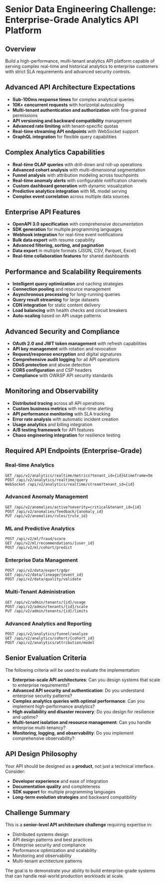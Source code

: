 # Senior Data Engineering Challenge: Enterprise-Grade Analytics API Platform

## Overview

Build a high-performance, multi-tenant analytics API platform capable of serving complex real-time and historical analytics to enterprise customers with strict SLA requirements and advanced security controls.

## Advanced API Architecture Expectations

- **Sub-100ms response times** for complex analytical queries
- **10K+ concurrent requests** with horizontal autoscaling
- **Multi-tenant authentication and authorization** with fine-grained permissions
- **API versioning and backward compatibility** management
- **Advanced rate limiting** with tenant-specific quotas
- **Real-time streaming API endpoints** with WebSocket support
- **GraphQL integration** for flexible query capabilities

## Complex Analytics Capabilities

- **Real-time OLAP queries** with drill-down and roll-up operations
- **Advanced cohort analysis** with multi-dimensional segmentation
- **Funnel analysis** with attribution modeling across touchpoints
- **Real-time anomaly alerts** with configurable notification channels
- **Custom dashboard generation** with dynamic visualization
- **Predictive analytics integration** with ML model serving
- **Complex event correlation** across multiple data sources

## Enterprise API Features

- **OpenAPI 3.0 specification** with comprehensive documentation
- **SDK generation** for multiple programming languages
- **Webhook integration** for real-time event notifications
- **Bulk data export** with resume capability
- **Advanced filtering, sorting, and pagination**
- **Data export** in multiple formats (JSON, CSV, Parquet, Excel)
- **Real-time collaboration features** for shared dashboards

## Performance and Scalability Requirements

- **Intelligent query optimization** and caching strategies
- **Connection pooling** and resource management
- **Asynchronous processing** for long-running queries
- **Query result streaming** for large datasets
- **CDN integration** for static content delivery
- **Load balancing** with health checks and circuit breakers
- **Auto-scaling** based on API usage patterns

## Advanced Security and Compliance

- **OAuth 2.0 and JWT token management** with refresh capabilities
- **API key management** with rotation and revocation
- **Request/response encryption** and digital signatures
- **Comprehensive audit logging** for all API operations
- **DDoS protection** and abuse detection
- **CORS configuration** and CSP headers
- **Compliance** with OWASP API security standards

## Monitoring and Observability

- **Distributed tracing** across all API operations
- **Custom business metrics** with real-time alerting
- **API performance monitoring** with SLA tracking
- **Error rate analysis** with automatic incident creation
- **Usage analytics** and billing integration
- **A/B testing framework** for API features
- **Chaos engineering integration** for resilience testing

## Required API Endpoints (Enterprise-Grade)

### Real-time Analytics

```http
GET /api/v2/analytics/realtime/metrics?tenant_id={id}&timeframe=5m
POST /api/v2/analytics/realtime/query
WebSocket /api/v2/analytics/realtime/stream?tenant_id={id}
```

### Advanced Anomaly Management

```http
GET /api/v2/anomalies/active?severity=critical&tenant_id={id}
POST /api/v2/anomalies/feedback/{anomaly_id}
PUT /api/v2/anomalies/rules/{rule_id}
```

### ML and Predictive Analytics

```http
POST /api/v2/ml/fraud/score
GET /api/v2/ml/recommendations/{user_id}
POST /api/v2/ml/cohort/predict
```

### Enterprise Data Management

```http
POST /api/v2/data/export/gdpr
GET /api/v2/data/lineage/{event_id}
POST /api/v2/data/quality/validate
```

### Multi-Tenant Administration

```http
GET /api/v2/admin/tenants/{id}/usage
POST /api/v2/admin/tenants/{id}/scale
PUT /api/v2/admin/tenants/{id}/limits
```

### Advanced Analytics and Reporting

```http
POST /api/v2/analytics/funnel/analyze
GET /api/v2/analytics/cohort/{cohort_id}
POST /api/v2/analytics/attribution/model
```

## Senior Evaluation Criteria

The following criteria will be used to evaluate the implementation:

- **Enterprise-scale API architectures**: Can you design systems that scale to enterprise requirements?
- **Advanced API security and authentication**: Do you understand enterprise security patterns?
- **Complex analytics queries with optimal performance**: Can you implement high-performance analytics?
- **High availability and disaster recovery**: Do you design for resilience and uptime?
- **Multi-tenant isolation and resource management**: Can you handle enterprise multi-tenancy?
- **Monitoring, logging, and observability**: Do you implement comprehensive observability?

## API Design Philosophy

Your API should be designed as a **product**, not just a technical interface. Consider:

- **Developer experience** and ease of integration
- **Documentation quality** and completeness
- **SDK support** for multiple programming languages
- **Long-term evolution strategies** and backward compatibility

## Challenge Summary

This is a **senior-level API architecture challenge** requiring expertise in:

- Distributed systems design
- API design patterns and best practices
- Enterprise security and compliance
- Performance optimization and scalability
- Monitoring and observability
- Multi-tenant architecture patterns

The goal is to demonstrate your ability to build enterprise-grade systems that can handle real-world production workloads at scale.
